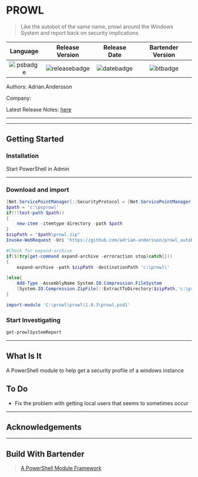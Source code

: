 # PROWL


> Like the autobot of the same name, prowl around the Windows System and report back on security implications

[releasebadge]: https://img.shields.io/static/v1.svg?label=version&message=1.0.3&color=blue
[datebadge]: https://img.shields.io/static/v1.svg?label=Date&message=2021-03-15&color=yellow
[psbadge]: https://img.shields.io/static/v1.svg?label=PowerShell&message=5.0.0&color=5391FE&logo=powershell
[btbadge]: https://img.shields.io/static/v1.svg?label=bartender&message=6.2.0&color=0B2047


| Language | Release Version | Release Date | Bartender Version |
|:-------------------:|:-------------------:|:-------------------:|:-------------------:|
|![psbadge]|![releasebadge]|![datebadge]|![btbadge]|


Authors: Adrian.Andersson

Company:  

Latest Release Notes: [here](./documentation/1.0.1/release.md)

***

<!--Bartender Dynamic Header -- Code Below Here -->



***
##  Getting Started

### Installation
Start PowerShell in Admin

---

### Download and import


```powershell
[Net.ServicePointManager]::SecurityProtocol = [Net.ServicePointManager]::SecurityProtocol -bor [Net.SecurityProtocolType]::Tls12
$path = 'c:\psprowl'
if(!(test-path $path))
{
    new-item -itemtype directory -path $path
}
$zipPath = "$path\prowl.zip"
Invoke-WebRequest -Uri 'https://github.com/adrian-andersson/prowl_autobot/releases/download/v1.0.3/prowl.zip' -OutFile $zipPath -Verbose -UseBasicParsing

#Check for expand-archive
if($(try{get-command expand-archive -erroraction stop}catch{}))
{
    expand-archive -path $zipPath -destinationPath 'c:\prowl\'

}else{
    Add-Type -AssemblyName System.IO.Compression.FileSystem
    [System.IO.Compression.ZipFile]::ExtractToDirectory($zipPath,'c:\prowl\')
}

import-module 'C:\prowl\prowl\1.0.3\prowl.psd1'
```

### Start Investigating

```powershell
get-prowlSystemReport

```

***
## What Is It
A PowerShell module to help get a security profile of a windows instance

## To Do

 - Fix the problem with getting local users that seems to sometimes occur

***
## Acknowledgements



<!--Bartender Link, please leave this here if you make use of this module -->
***

## Build With Bartender
> [A PowerShell Module Framework](https://github.com/DomainGroupOSS/bartender)

